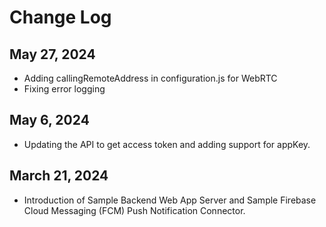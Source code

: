 # Change Log

## May 27, 2024

- Adding callingRemoteAddress in configuration.js for WebRTC
- Fixing error logging

## May 6, 2024

- Updating the API to get access token and adding support for appKey.

## March 21, 2024

- Introduction of Sample Backend Web App Server and Sample Firebase Cloud Messaging (FCM) Push Notification Connector.
